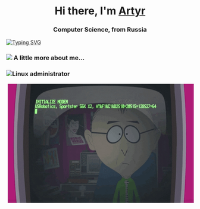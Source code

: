<h1 align="center">Hi there, I'm <a href="https://www.instagram.com/artidasik/" target="_blank">Artyr</a> 
<h3 align="center">Computer Science, from Russia </h3>
  
[![Typing SVG](https://readme-typing-svg.herokuapp.com?color=%2336BCF7&lines=information+technology+professional)](https://git.io/typing-svg)

  
### <img src="https://media.giphy.com/media/VgCDAzcKvsR6OM0uWg/giphy.gif" width="50"> A little more about me...  
  
 ### ![Linux](https://img.shields.io/badge/Linux-FCC624?style=for-the-badge&logo=linux&logoColor=black)  administrator

  <!-- code.gif-->
<img align="right" alt="GIF" src="./code.gif" width="500" height="320" />
